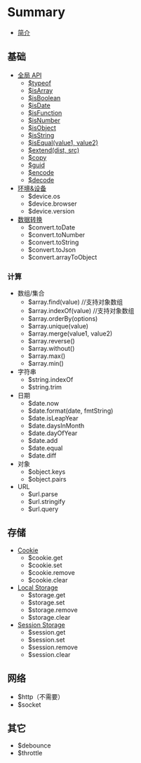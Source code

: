 # Summary

* [简介](README.md)

## 基础
* [全局 API](utils.md)
    * [$typeof](utils.md#typeof)
    * [$isArray](utils.md#isArray)
    * [$isBoolean](utils.md#isBoolean)
    * [$isDate](utils.md#isDate)
    * [$isFunction](utils.md#isFunction)
    * [$isNumber](utils.md#isNumber)
    * [$isObject](utils.md#isObject)
    * [$isString](utils.md#isString)
    * [$isEqual\(value1, value2\)](utils.md#isEqual)
    * [$extend\(dist, src\)](utils.md#extend)
    * [$copy](utils.md#copy)
    * [$guid](utils.md)
    * [$encode](utils.md#encode)
    * [$decode](utils.md#decode)
* [环境&设备](utils.md)
    * $device.os
    * $device.browser
    * $device.version
* [数据转换](utils.md)
    * $convert.toDate
    * $convert.toNumber
    * $convert.toString
    * $convert.toJson
    * $convert.arrayToObject
    
### 计算
* 数组/集合
    * $array.find(value) //支持对象数组
    * $array.indexOf(value) //支持对象数组
    * $array.orderBy(options)
    * $array.unique(value)
    * $array.merge(value1, value2)
    * $array.reverse()
    * $array.without()
    * $array.max()
    * $array.min()
* 字符串
    * $string.indexOf
    * $string.trim
* 日期
    * $date.now
    * $date.format\(date, fmtString\)
    * $date.isLeapYear
    * $date.daysInMonth
    * $date.dayOfYear
    * $date.add
    * $date.equal
    * $date.diff
* 对象
    * $object.keys
    * $object.pairs
* URL
    * $url.parse
    * $url.stringify
    * $url.query

## 存储
* [Cookie](storage.md#cookie)
    * $cookie.get
    * $cookie.set
    * $cookie.remove
    * $cookie.clear
* [Local Storage](storage.md#localstorage)
    * $storage.get
    * $storage.set
    * $storage.remove
    * $storage.clear
* [Session Storage](storage.md#sessionstorage)
    * $session.get
    * $session.set
    * $session.remove
    * $session.clear

## 网络
* $http（不需要）
* $socket

## 其它
* $debounce
* $throttle

